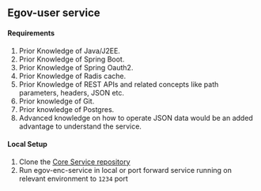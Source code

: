 ## Egov-user service

#### Requirements
1. Prior Knowledge of Java/J2EE.
2. Prior Knowledge of Spring Boot.
3. Prior Knowledge of Spring Oauth2.
4. Prior Knowledge of Radis cache.
5. Prior Knowledge of REST APIs and related concepts like path parameters, headers, JSON etc.
6. Prior knowledge of Git.
7. Prior knowledge of Postgres.
8. Advanced knowledge on how to operate JSON data would be an added advantage to understand the service.

#### Local Setup

1. Clone the [Core Service repository](https://github.com/egovernments/core-services)
2. Run egov-enc-service in local or port forward service running on relevant environment to `1234` port

